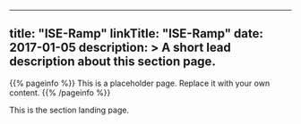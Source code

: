 
---
title: "ISE-Ramp"
linkTitle: "ISE-Ramp"
date: 2017-01-05
description: >
  A short lead description about this section page. 
---

{{% pageinfo %}}
This is a placeholder page. Replace it with your own content.
{{% /pageinfo %}}


This is the section landing page.

